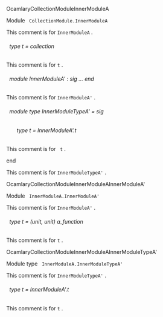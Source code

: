 OcamlaryCollectionModuleInnerModuleA

 Module `` CollectionModule.InnerModuleA`` 


This comment is for `` InnerModuleA
`` .

<a id="type-t"></a>
###### &nbsp; type t = collection

This comment is for `` t
`` .




<a id="module-InnerModuleA'"></a>
###### &nbsp; module InnerModuleA' : sig ... end

This comment is for `` InnerModuleA'
`` .




<a id="module-type-InnerModuleTypeA'"></a>
###### &nbsp; module type InnerModuleTypeA' = sig

<a id="type-t"></a>
###### &nbsp; &nbsp; &nbsp; &nbsp;type t = InnerModuleA'.t

This comment is for `` t`` .



end

This comment is for `` InnerModuleTypeA'
`` .



OcamlaryCollectionModuleInnerModuleAInnerModuleA'

 Module `` InnerModuleA.InnerModuleA'`` 


This comment is for `` InnerModuleA'
`` .

<a id="type-t"></a>
###### &nbsp; type t = (unit, unit) a_function

This comment is for `` t
`` .



OcamlaryCollectionModuleInnerModuleAInnerModuleTypeA'

 Module type `` InnerModuleA.InnerModuleTypeA'`` 


This comment is for `` InnerModuleTypeA'
`` .

<a id="type-t"></a>
###### &nbsp; type t = InnerModuleA'.t

This comment is for `` t
`` .


